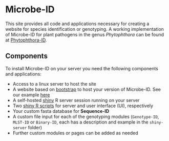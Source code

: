 Microbe-ID
===============

This site provides all code and applications necessary for creating a website for species identification or genotyping. A working implementation of Microbe-ID for plant pathogens in the genus *Phytophthora* can be found at [Phytophthora-ID](http://phytophthora-id.org).  

Components
------

To install Microbe-ID on your server you need the following components and applications:

- Access to a linux server to host the site
- A website based on [bootstrap](http://getbootstrap.com) to host your version of Microbe-ID. See our example [here](./Bootstrap_files)
- A self-hosted [shiny](http://www.rstudio.com/shiny/) R server session running on your server
- Two [shiny R scripts](./shiny-server/www/Readme.md) for server and user interface (UI), respectively 
- Your custom fasta database for **Sequence-ID**
- A custom file input for each of the genotyping modules (`Genotype-ID`, `MLST-ID` or `Binary-ID`, each has a description and example in the `shiny-server` folder)
- Further custom modules or pages can be added as needed


